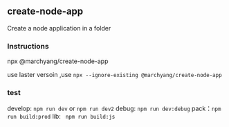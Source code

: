 ## create-node-app
Create a node application in a folder

### Instructions
npx @marchyang/create-node-app

use laster versoin ,use ```npx --ignore-existing @marchyang/create-node-app```

### test
develop: ```npm run dev``` or ```npm run dev2```
debug: ```npm run dev:debug```
pack：```npm run build:prod```
lib: ``` npm run build:js```

